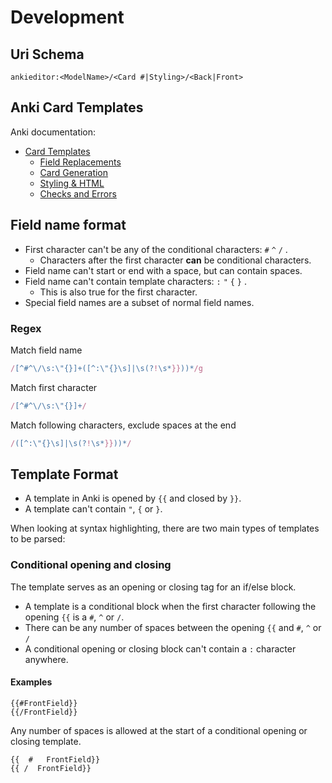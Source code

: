 # Development

##  Uri Schema
`ankieditor:<ModelName>/<Card #|Styling>/<Back|Front>`

## Anki Card Templates
Anki documentation:
- [Card Templates](https://docs.ankiweb.net/templates/intro.html)
  - [Field Replacements](https://docs.ankiweb.net/templates/fields.html)
  - [Card Generation](https://docs.ankiweb.net/templates/generation.html)
  - [Styling & HTML](https://docs.ankiweb.net/templates/generation.html)
  - [Checks and Errors](https://docs.ankiweb.net/templates/errors.html)

## Field name format

- First character can't be any of the conditional characters: `#` `^` `/` .
  - Characters after the first character **can** be conditional characters.
- Field name can't start or end with a space, but can contain spaces.
- Field name can't contain template characters: `:` `"` `{` `}` .
  - This is also true for the first character.
- Special field names are a subset of normal field names.

### Regex

Match field name

```javascript
/[^#^\/\s:\"{}]+([^:\"{}\s]|\s(?!\s*}}))*/g
```

Match first character

```javascript
/[^#^\/\s:\"{}]+/

```

Match following characters, exclude spaces at the end

```javascript
/([^:\"{}\s]|\s(?!\s*}}))*/
```

## Template Format

- A template in Anki is opened by `{{` and closed by `}}`.
- A template can't contain `"`, `{` or `}`. 

When looking at syntax highlighting, there are two main types of templates to be parsed:

### Conditional opening and closing
The template serves as an opening or closing tag for an if/else block.

- A template is a conditional block when the first character following the opening `{{` is a `#`, `^` or `/`.
- There can be any number of spaces between the opening `{{` and `#`, `^` or `/`
- A conditional opening or closing block can't contain a `:` character anywhere.

#### Examples
```
{{#FrontField}}
{{/FrontField}}
```

Any number of spaces is allowed at the start of a conditional opening or closing template.

```
{{  #   FrontField}}
{{ /  FrontField}}
```
